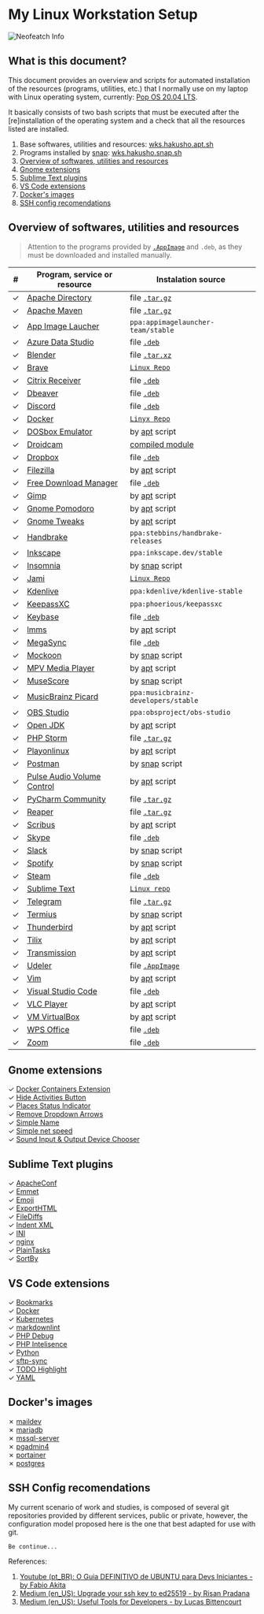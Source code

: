 # My Linux Workstation Setup

![Neofeatch Info][neofetch-image]

## What is this document?

This document provides an overview and scripts for automated installation of the resources (programs, utilities, etc.) that I normally use on my laptop with Linux operating system, currently: [Pop OS 20.04 LTS](https://pop.system76.com/).

It basically consists of two bash scripts that must be executed after the [re]installation of the operating system and a check that all the resources listed are installed.

1. Base softwares, utilities and resources: [wks.hakusho.apt.sh](wks.hakusho.apt.sh)
2. Programs installed by [snap](https://snapcraft.io/): [wks.hakusho.snap.sh](wks.hakusho.snap.sh)
3. [Overview of softwares, utilities and resources](#Overview-of-softwares,-utilities-and-resources)
4. [Gnome extensions](#Gnome-extensions)
5. [Sublime Text plugins](#Sublime-Text-plugins)
6. [VS Code extensions](#VS-Code-extensions)
7. [Docker's images](#Docker's-images)
8. [SSH config recomendations](#SSH-config-recomendations)

## Overview of softwares, utilities and resources

> Attention to the programs provided by [`.AppImage`](https://appimage.org/) and `.deb`, as they must be downloaded and installed manually.

|#| Program, service or resource | Instalation source |
|-|--------------------------------------------------------------------------------------------------------------------------|-|
|✓| [Apache Directory](https://directory.apache.org/studio/) | file [`.tar.gz`](https://directory.apache.org/studio/download/download-linux.html) |
|✓| [Apache Maven](http://maven.apache.org/) | file [`.tar.gz`](https://linuxize.com/post/how-to-install-apache-maven-on-ubuntu-18-04/) |
|✓| [App Image Laucher](https://github.com/TheAssassin/AppImageLauncher) | `ppa:appimagelauncher-team/stable` |
|✓| [Azure Data Studio](https://docs.microsoft.com/pt-br/sql/azure-data-studio/quickstart-sql-server?view=sql-server-ver15) | file [`.deb`](https://docs.microsoft.com/pt-br/sql/azure-data-studio/download-azure-data-studio?view=sql-server-ver15) |
|✓| [Blender](https://www.blender.org/) | file [`.tar.xz`](https://www.blender.org/download/) |
|✓| [Brave](https://brave.com/) | [`Linux Repo`](https://brave-browser.readthedocs.io/en/latest/installing-brave.html#linux) |
|✓| [Citrix Receiver](https://www.citrix.com/pt-br/digital-workspace/) | file [`.deb`](https://www.citrix.com/pt-br/downloads/citrix-receiver/linux/receiver-for-linux-latest.html) |
|✓| [Dbeaver](https://dbeaver.io/) | file [`.deb`](https://dbeaver.io/download/) |
|✓| [Discord](https://discordapp.com/) | file [`.deb`](https://discordapp.com/download) |
|✓| [Docker](https://www.docker.com/) | [`Linyx Repo`](https://docs.docker.com/engine/install/ubuntu/) |
|✓| [DOSbox Emulator](https://www.dosbox.com/) | by [apt](wks.hakusho.apt.sh) script |
|✓| [Droidcam](https://www.dev47apps.com/) | [compiled module](https://www.dev47apps.com/droidcam/linuxx/) |
|✓| [Dropbox](https://www.dropbox.com) | file [`.deb`](https://www.dropbox.com/install-linux) |
|✓| [Filezilla](https://filezilla-project.org/) | by [apt](wks.hakusho.apt.sh) script |
|✓| [Free Download Manager](https://www.freedownloadmanager.org/) | file [`.deb`](https://www.freedownloadmanager.org/download-fdm-for-linux.htm) |
|✓| [Gimp](https://www.gimp.org/) | by [apt](wks.hakusho.apt.sh) script |
|✓| [Gnome Pomodoro](https://gnomepomodoro.org/) | by [apt](wks.hakusho.apt.sh) script |
|✓| [Gnome Tweaks](https://wiki.gnome.org/Apps/Tweaks) | by [apt](wks.hakusho.apt.sh) script |
|✓| [Handbrake](https://handbrake.fr/) | `ppa:stebbins/handbrake-releases` |
|✓| [Inkscape](https://inkscape.org/pt-br/) | `ppa:inkscape.dev/stable` |
|✓| [Insomnia](https://insomnia.rest/download/) | by [snap](wks.hakusho.snap.sh) script |
|✓| [Jami](https://jami.net/download-jami-linux/) | [`Linux Repo`](https://jami.net/download-jami-linux/#open-modal-ubuntu-20.04-64-bit) |
|✓| [Kdenlive](https://kdenlive.org/en/download/) | `ppa:kdenlive/kdenlive-stable` |
|✓| [KeepassXC](https://keepassxc.org) | `ppa:phoerious/keepassxc`  |
|✓| [Keybase](https://keybase.io/) | file [`.deb`](https://keybase.io/docs/the_app/install_linux) |
|✓| [lmms](https://lmms.io/download) | by [apt](wks.hakusho.apt.sh) script |
|✓| [MegaSync](https://mega.nz) | file [`.deb`](https://mega.nz/sync) |
|✓| [Mockoon](https://mockoon.com/) | by [snap](wks.hakusho.snap.sh) script |
|✓| [MPV Media Player](https://mpv.io/) |by [apt](wks.hakusho.apt.sh) script |
|✓| [MuseScore](https://musescore.org/) | by [snap](wks.hakusho.snap.sh) script |
|✓| [MusicBrainz Picard](https://picard.musicbrainz.org/) | `ppa:musicbrainz-developers/stable` |
|✓| [OBS Studio](https://obsproject.com/pt-br) | `ppa:obsproject/obs-studio` |
|✓| [Open JDK](https://openjdk.java.net/) | by [apt](wks.hakusho.apt.sh) script |
|✓| [PHP Storm](https://www.jetbrains.com/pt-br/phpstorm/) | file [`.tar.gz`](https://www.jetbrains.com/pt-br/phpstorm/download/#section=linux) |
|✓| [Playonlinux](https://www.playonlinux.com/en/) | by [apt](wks.hakusho.apt.sh) script |
|✓| [Postman](https://www.postman.com/) | by [snap](wks.hakusho.snap.sh) script |
|✓| [Pulse Audio Volume Control](https://freedesktop.org/software/pulseaudio/pavucontrol/) | by [apt](wks.hakusho.apt.sh) script |
|✓| [PyCharm Community](https://www.jetbrains.com/pt-br/pycharm) | file [`.tar.gz`](https://www.jetbrains.com/pt-br/pycharm/download/#section=linux) |
|✓| [Reaper](http://reaper.fm) | file [`.tar.gz`](http://reaper.fm/download.php#linux_download) |
|✓| [Scribus](https://www.scribus.net/) | by [apt](wks.hakusho.apt.sh) script |
|✓| [Skype](https://www.skype.com/pt-br/) | file [`.deb`](https://www.skype.com/pt-br/get-skype/) |
|✓| [Slack](https://slack.com/intl/pt-br/) | by [snap](wks.hakusho.snap.sh) script |
|✓| [Spotify](https://www.spotify.com/br/) | by [snap](wks.hakusho.snap.sh) script |
|✓| [Steam](https://store.steampowered.com/?l=portuguese) | file [`.deb`](https://store.steampowered.com/about/) |
|✓| [Sublime Text](https://www.sublimetext.com/) | [`Linux repo`](https://www.sublimetext.com/docs/3/linux_repositories.html) |
|✓| [Telegram](https://telegram.org/) | file [`.tar.gz`](https://desktop.telegram.org/) |
|✓| [Termius](https://termius.com/) | by [snap](wks.hakusho.snap.sh) script |
|✓| [Thunderbird](https://www.thunderbird.net/en-US/) | by [apt](wks.hakusho.apt.sh) script |
|✓| [Tilix](https://gnunn1.github.io/tilix-web/) | by [apt](wks.hakusho.apt.sh) script |
|✓| [Transmission](https://transmissionbt.com/) | by [apt](wks.hakusho.apt.sh) script |
|✓| [Udeler](https://github.com/FaisalUmair/udemy-downloader-gui) | file [`.AppImage`](https://github.com/FaisalUmair/udemy-downloader-gui/releases)|✓| [VMware Player](https://www.vmware.com/br/products/workstation-player.html) | file [`.bundle`](https://my.vmware.com/en/web/vmware/free#desktop_end_user_computing/vmware_workstation_player/15_0) |
|✓| [Vim](https://www.vim.org/) | by [apt](wks.hakusho.apt.sh) script |
|✓| [Visual Studio Code](https://code.visualstudio.com/) | file [`.deb`](https://code.visualstudio.com/docs/?dv=linux64_deb) |
|✓| [VLC Player](https://www.videolan.org/index.pt-BR.html) | by [apt](wks.hakusho.apt.sh) script |
|✓| [VM VirtualBox](https://www.virtualbox.org/) | by [apt](wks.hakusho.apt.sh) script |
|✓| [WPS Office](https://www.wps.com/) | file [`.deb`](https://linux.wps.com/) |
|✓| [Zoom](https://zoom.us) | file [`.deb`](https://zoom.us/download) |

## Gnome extensions

✓ [Docker Containers Extension](https://extensions.gnome.org/extension/1864/hakan-baysal-onur-agtas/)\
✓ [Hide Activities Button](https://extensions.gnome.org/extension/1128/hide-activities-button/)\
✓ [Places Status Indicator](https://extensions.gnome.org/extension/8/places-status-indicator/)\
✓ [Remove Dropdown Arrows](https://extensions.gnome.org/extension/800/remove-dropdown-arrows/)\
✓ [Simple Name](https://extensions.gnome.org/extension/807/simple-name/)\
✓ [Simple net speed](https://extensions.gnome.org/extension/1085/simple-net-speed/)\
✓ [Sound Input & Output Device Chooser](https://extensions.gnome.org/extension/906/sound-output-device-chooser/)

## Sublime Text plugins

✓ [ApacheConf](https://packagecontrol.io/packages/ApacheConf)\
✓ [Emmet](https://packagecontrol.io/packages/Emmet)\
✓ [Emoji](https://packagecontrol.io/packages/Emoji)\
✓ [ExportHTML](https://packagecontrol.io/packages/ExportHtml)\
✓ [FileDiffs](https://packagecontrol.io/packages/FileDiffs)\
✓ [Indent XML](https://packagecontrol.io/packages/Indent%20XML)\
✓ [INI](https://packagecontrol.io/packages/INI)\
✓ [nginx](https://packagecontrol.io/packages/nginx)\
✓ [PlainTasks](https://packagecontrol.io/packages/PlainTasks)\
✓ [SortBy](https://packagecontrol.io/packages/SortBy)

## VS Code extensions

✓ [Bookmarks](https://marketplace.visualstudio.com/items?itemName=alefragnani.Bookmarks)\
✓ [Docker](https://marketplace.visualstudio.com/items?itemName=ms-azuretools.vscode-docker)\
✓ [Kubernetes](https://marketplace.visualstudio.com/items?itemName=ms-kubernetes-tools.vscode-kubernetes-tools)\
✓ [markdownlint](https://marketplace.visualstudio.com/items?itemName=DavidAnson.vscode-markdownlint)\
✓ [PHP Debug](https://marketplace.visualstudio.com/items?itemName=felixfbecker.php-debug)\
✓ [PHP Intelisence](https://marketplace.visualstudio.com/items?itemName=felixfbecker.php-intellisense)\
✓ [Python](https://marketplace.visualstudio.com/items?itemName=ms-python.python)\
✓ [sftp-sync](https://marketplace.visualstudio.com/items?itemName=bloody-ux.sftp-sync)\
✓ [TODO Highlight](https://marketplace.visualstudio.com/items?itemName=wayou.vscode-todo-highlight)\
✓ [YAML](https://marketplace.visualstudio.com/items?itemName=redhat.vscode-yaml)

## Docker's images

✗ [maildev](https://danfarrelly.nyc/MailDev/)\
✗ [mariadb](https://hub.docker.com/_/mariadb)\
✗ [mssql-server](https://hub.docker.com/_/microsoft-mssql-server)\
✗ [pgadmin4](https://hub.docker.com/r/dpage/pgadmin4/)\
✗ [portainer](https://www.portainer.io/)\
✗ [postgres](https://hub.docker.com/_/postgres)

## SSH Config recomendations

My current scenario of work and studies, is composed of several git repositories provided by different services, public or private, however, the configuration model proposed here is the one that best adapted for use with git.

`Be continue...`

References:

1. [Youtube (pt_BR): O Guia DEFINITIVO de UBUNTU para Devs Iniciantes - by Fabio Akita](https://www.youtube.com/watch?v=epiyExCyb2s)
2. [Medium (en_US): Upgrade your ssh key to ed25519 - by Risan Pradana](https://medium.com/risan/upgrade-your-ssh-key-to-ed25519-c6e8d60d3c54)
3. [Medium (en_US): Useful Tools for Developers - by Lucas Bittencourt](https://dev.to/lucasgdb/useful-tools-for-developers-2c00)

[neofetch-image]: https://matias2i.com/screenshot_from_2020-05-04%2013-32-17.png
